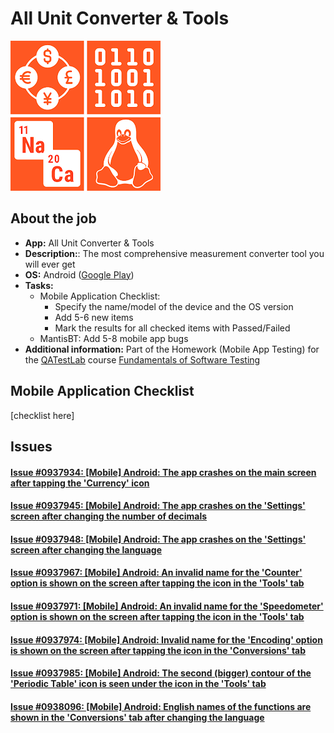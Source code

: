 # All Unit Converter & Tools

![All Unit Converter & Tools](/Unit_Converter/files/00.png)

## About the job

- **App:** All Unit Converter & Tools
- **Description:**: The most comprehensive measurement converter tool you will ever get
- **OS:** Android ([Google Play](https://play.google.com/store/apps/details?id=com.digitalindeed.converter))
- **Tasks:**
  - Mobile Application Checklist:
    - Specify the name/model of the device and the OS version
    - Add 5-6 new items
    - Mark the results for all checked items with Passed/Failed
  - MantisBT: Add 5-8 mobile app bugs
- **Additional information:** Part of the Homework (Mobile App Testing) for the [QATestLab](https://en.training.qatestlab.com/) course [Fundamentals of Software Testing](https://en.training.qatestlab.com/course/software-testing-fundamentals/)

## Mobile Application Checklist

[checklist here]

## Issues

#### [Issue #0937934: [Mobile] Android: The app crashes on the main screen after tapping the 'Currency' icon](/Unit_Converter/files/0937934.md)

#### [Issue #0937945: [Mobile] Android: The app crashes on the 'Settings' screen after changing the number of decimals](/Unit_Converter/files/0937945.md)

#### [Issue #0937948: [Mobile] Android: The app crashes on the 'Settings' screen after changing the language](/Unit_Converter/files/0937948.md)

#### [Issue #0937967: [Mobile] Android: An invalid name for the 'Counter' option is shown on the screen after tapping the icon in the 'Tools' tab](/Unit_Converter/files/0937967.md)

#### [Issue #0937971: [Mobile] Android: An invalid name for the 'Speedometer' option is shown on the screen after tapping the icon in the 'Tools' tab](/Unit_Converter/files/0937971.md)

#### [Issue #0937974: [Mobile] Android: Invalid name for the 'Encoding' option is shown on the screen after tapping the icon in the 'Conversions' tab](/Unit_Converter/files/0937974.md)

#### [Issue #0937985: [Mobile] Android: The second (bigger) contour of the 'Periodic Table' icon is seen under the icon in the 'Tools' tab](/Unit_Converter/files/0937985.md)

#### [Issue #0938096: [Mobile] Android: English names of the functions are shown in the 'Conversions' tab after changing the language](/Unit_Converter/files/0938096.md)

